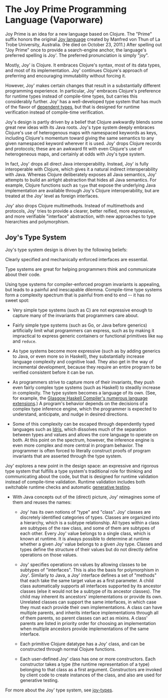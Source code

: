 # The Joy Prime Programming Language (Vaporware)

Joy Prime is an idea for a new language based on Clojure.
The "Prime" suffix honors the original [Joy language](https://en.wikipedia.org/wiki/Joy_(programming_language))
created by Manfred von Thun of La Trobe University, Australia. (He died on October 23, 2011.) After spelling
out "Joy Prime" once to provide a search-engine anchor, the language's preferred spelling is Joy'. 
The preferred pronunciation is simply "joy".

Mostly, Joy' is Clojure. It embraces Clojure's syntax, most of its data types, and most of its implementation.
Joy' continues Clojure's approach of preferring and encouraging immutability without forcing it.
 
However, Joy' makes certain changes that result in a substantially different programming experience.
In particular, Joy' embraces Clojure's preference for runtime types instead of compile-time types,
but carries this considerably further. Joy' has a well-developed type system that has
much of the flavor of [dependent types](https://en.wikipedia.org/wiki/Dependent_types),
but that is designed for runtime verification instead of compile-time verification.

Joy's design is partly driven by a belief that Clojure awkwardly blends some great new ideas
with its Java roots. Joy's type system deeply embraces Clojure's use of heterogenous maps with 
namespaced keywords as keys, including Clojure's momentum toward giving the same semantics
to any given namespaced keyword wherever it is used. Joy' drops Clojure records and protocols; 
these are an awkward fit with even Clojure's use of heterogeneous maps, and certainly at odds 
with Joy's type system.

In fact, Joy' drops all direct Java interoperability. Instead, Joy' is fully interoperable with Clojure,
which gives it a natural indirect interoperability with Java. Whereas Clojure deliberately exposes all
Java semantics, Joy' attempts to build an airtight abstraction that hides all Java semantics. For example,
Clojure functions such as `type` that expose the underlying Java implementation are available through 
Joy's Clojure interoperability, but are treated at the Joy' level as foreign interfaces.

Joy' also drops Clojure multimethods. Instead of multimethods and protocols, Joy' tries to provide 
a clearer, better reified, more expressive, and more verifiable "interface" abstraction, with 
new approaches to type hierarchies and polymorphism.  

## Joy's Type System 

Joy's type system design is driven by the following beliefs:

Clearly specified and mechanically enforced interfaces are essential.

Type systems are great for helping programmers think and communicate about their code.

Using type systems for compiler-enforced program invariants is appealing, but
leads to a painful and inescapable dilemma. Compile-time type systems form a complexity
spectrum that is painful from end to end -- it has no sweet spot:
  
* Very simple type systems (such as C) are not expressive enough to capture
  many of the invariants that programmers care about.
  
* Fairly simple type systems (such as Go, or Java before generics)
  artificially limit what programmers can express, such as by making it impractical to express
  generic containers or functional primitives like `map` and `reduce`.
    
* As type systems become more expressive (such as by adding generics to Java, or even more so in Haskell),
  they substantially increase language complexity and cognitive load. They also get in the way of 
  incremental development, because they require an entire program to be verified consistent before
  it can be run.
    
* As programmers strive to capture more of their invariants, they push even fairly complex type systems 
  (such as Haskell) to steadily increase in complexity. The type system becomes a language of its own.
  (See, for example, the [Glasgow Haskell Compiler's numerous language extensions](https://downloads.haskell.org/~ghc/8.2.1/docs/html/users_guide/glasgow_exts.html).)
  A program's behavior depends on the decisions of a complex type inference engine, which the programmer
  is expected to understand, anticipate, and nudge in desired directions.  
    
* Some of this complexity can be escaped through dependently typed languages such as [Idris](https://www.idris-lang.org/),
  which dissolves much of the separation between types and values and allows the core language to operate on both.
  At this point on the spectrum, however, the inference engine is even more complex and more central in program
  behavior. The programmer is often forced to literally construct proofs of program invariants that are asserted
  through the type system.
  
Joy' explores a new point in the design space: an expressive and rigorous type system that fulfills
a type system's traditional role for thinking and communicating about the code, but that is designed 
for runtime validation instead of compile-time validation. Runtime validation includes both 
switchable runtime checks and automatic [generative testing](https://nofluffjuststuff.com/conference/raleigh/2013/08/session?id=29335).

* With Java concepts out of the (direct) picture, Joy' reimagines some of them and reuses the names:

  * Joy' has its own notions of "type" and "class". Joy' classes are discretely identified categories of types. 
    Classes are organized into a hierarchy, which is a subtype relationship. All types within a class 
    are subtypes of the raw class, and some of them are subtypes of each other. Every Joy' value belongs to
    a single class, which is known at runtime. It is always possible to determine at runtime whether a given
    Joy' value belongs to a given Joy type. Classes and types define the structure of their values but
    do not directly define operations on those values.
    
  * Joy' specifies operations on values by allowing classes to be subtypes of "interfaces".
    This is also the basis for polymorphism in Joy'.
    Similarly to Java, a Joy' interface defines a set of "methods" that each take the same target value
    as a first parameter. A child class automatically supports all interfaces supported by its ancestor
    classes (else it would not be a subtype of its ancestor classes). The child may inherent its ancestors'
    implementations or provide its own. Unrelated classes can support the same interfaces, in which case they must
    each provide their own implementations. A class can have multiple parents, and inherits
    interface implementations through all of them parents, so parent classes can act as mixins. 
    A class' parents are listed in priority order for choosing an implementation when multiple ancestors provide
    implementations of the same interface.
    
  * Each primitive Clojure datatype has a Joy' class, and can be constructed through normal Clojure functions.
  
  * Each user-defined Joy' class has one or more constructors. Each constructor takes a type (the runtime 
    representation of a type) belonging to that class as a first argument. Constructors are invoked
    by client code to create instances of the class, and also are used for generative testing.  
    
For more about the Joy' type system, see [joy-types](https://github.com/joy-prime/joy-types).
